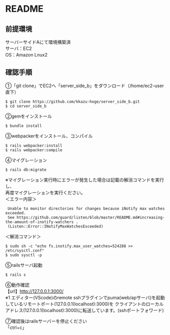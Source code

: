 # README

## 前提環境
サーバーサイドAにて環境構築済<br>
サーバ：EC2<br>
OS：Amazon Lnux2

## 確認手順

①「git clone」でEC2へ「server_side_b」をダウンロード（/home/ec2-user直下）
```
$ git clone https://github.com/kkazu-hoge/server_side_b.git
$ cd server_side_b
```

②gemをインストール
```
$ bundle install
```
③webpackerをインストール、コンパイル
```
$ rails webpacker:install
$ rails webpacker:compile
```

④マイグレーション
```
$ rails db:migrate
```

※マイグレーション実行時にエラーが発生した場合は記載の解消コマンドを実行し、<br>
再度マイグレーションを実行ください。<br>
＜エラー内容＞
```
 Unable to monitor directories for changes because iNotify max watches exceeded.
 See https://github.com/guard/listen/blob/master/README.md#increasing-the-amount-of-inotify-watchers .
 (Listen::Error::INotifyMaxWatchesExceeded)
 ```
＜解消コマンド＞
```
$ sudo sh -c "echo fs.inotify.max_user_watches=524288 >> /etc/sysctl.conf"
$ sudo sysctl -p
```

⑤railsサーバ起動
```
$ rails s
```

⑥動作確認<br>
【url】http://127.0.0.1:3000/
<br>※1 エディター(VScode)のremote sshプラグインでpuma(web/apサーバ)を起動しているリモートポート(127.0.0.1(localhost):3000)を
クライアントのローカルアドレス(127.0.0.1(localhost):3000)に転送しています。(sshポートフォワード)<br>

⑦確認後はrailsサーバーを停止ください<br>
「ctrl+c」
